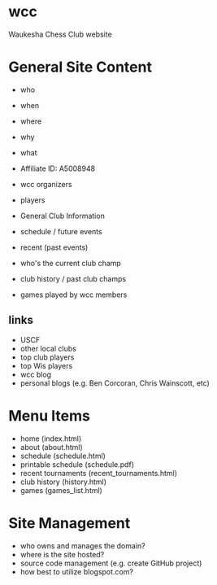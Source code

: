 # wcc
Waukesha Chess Club website

# General Site Content

- who
- when
- where
- why
- what

- Affiliate ID: A5008948
- wcc organizers
- players
- General Club Information
- schedule / future events
- recent (past events)
- who's the current club champ
- club history / past club champs
- games played by wcc members


## links
- USCF
- other local clubs
- top club players
- top Wis players
- wcc blog
- personal blogs (e.g. Ben Corcoran, Chris Wainscott, etc)


# Menu Items

- home (index.html)
- about (about.html)
- schedule (schedule.html)
- printable schedule (schedule.pdf)
- recent tournaments (recent_tournaments.html)
- club history (history.html)
- games (games_list.html)


# Site Management
- who owns and manages the domain?
- where is the site hosted?
- source code management (e.g. create GitHub project)
- how best to utilize blogspot.com?

